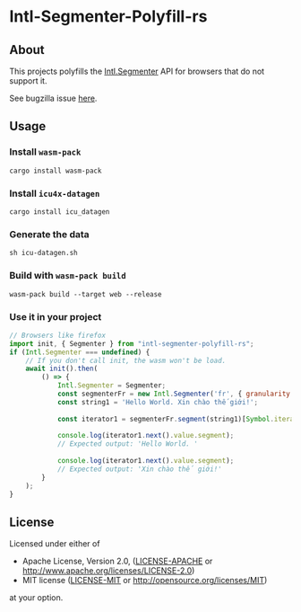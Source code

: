 # Intl-Segmenter-Polyfill-rs

## About

This projects polyfills the [Intl.Segmenter](https://developer.mozilla.org/en-US/docs/Web/JavaScript/Reference/Global_Objects/Intl/Segmenter) API for browsers that do not support it.

See bugzilla issue [here](https://bugzilla.mozilla.org/show_bug.cgi?id=1423593).

## Usage

### Install `wasm-pack`

```
cargo install wasm-pack
```

### Install `icu4x-datagen`

```
cargo install icu_datagen
```

### Generate the data

```
sh icu-datagen.sh
```

### Build with `wasm-pack build`

```
wasm-pack build --target web --release
```

### Use it in your project

```js
// Browsers like firefox
import init, { Segmenter } from "intl-segmenter-polyfill-rs";
if (Intl.Segmenter === undefined) {
    // If you don't call init, the wasm won't be load.
    await init().then(
        () => {
            Intl.Segmenter = Segmenter;
            const segmenterFr = new Intl.Segmenter('fr', { granularity: 'sentence' });
            const string1 = 'Hello World. Xin chào thế giới!';
    
            const iterator1 = segmenterFr.segment(string1)[Symbol.iterator]();
    
            console.log(iterator1.next().value.segment);
            // Expected output: 'Hello World. '
    
            console.log(iterator1.next().value.segment);
            // Expected output: 'Xin chào thế giới!'
        }
    );
}
```

## License

Licensed under either of

* Apache License, Version 2.0, ([LICENSE-APACHE](LICENSE-APACHE) or http://www.apache.org/licenses/LICENSE-2.0)
* MIT license ([LICENSE-MIT](LICENSE-MIT) or http://opensource.org/licenses/MIT)

at your option.
